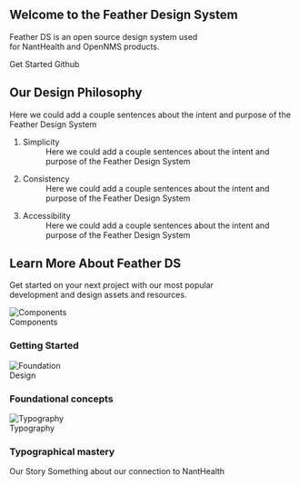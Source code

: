 <HomePageAdjust />
<div class="hero">
  <section class="gradient-1">
    <HeaderMask />
    <div class="section-wrapper center">
      <h1>Welcome to the Feather Design System</h1>
      <p class="body-large">Feather DS is an open source design system used<br/>
      for NantHealth and OpenNMS products.</p>
      <FeatherButton primary @click="navigateTo($withBase('/Design/Foundation/'))">Get Started</FeatherButton>
      <FeatherButton secondary @click="navigateTo('https://github.com/feather-design-system/feather-design-system', true)">
        <template v-slot:icon>
          <svg xmlns="http://www.w3.org/2000/svg" width="24" height="24" viewBox="0 0 24 24"><path d="M12 0c-6.626 0-12 5.373-12 12 0 5.302 3.438 9.8 8.207 11.387.599.111.793-.261.793-.577v-2.234c-3.338.726-4.033-1.416-4.033-1.416-.546-1.387-1.333-1.756-1.333-1.756-1.089-.745.083-.729.083-.729 1.205.084 1.839 1.237 1.839 1.237 1.07 1.834 2.807 1.304 3.492.997.107-.775.418-1.305.762-1.604-2.665-.305-5.467-1.334-5.467-5.931 0-1.311.469-2.381 1.236-3.221-.124-.303-.535-1.524.117-3.176 0 0 1.008-.322 3.301 1.23.957-.266 1.983-.399 3.003-.404 1.02.005 2.047.138 3.006.404 2.291-1.552 3.297-1.23 3.297-1.23.653 1.653.242 2.874.118 3.176.77.84 1.235 1.911 1.235 3.221 0 4.609-2.807 5.624-5.479 5.921.43.372.823 1.102.823 2.222v3.293c0 .319.192.694.801.576 4.765-1.589 8.199-6.086 8.199-11.386 0-6.627-5.373-12-12-12z"/></svg>
        </template>
        Github
      </FeatherButton>
    </div>
  </section>
</div>

<script>
import { FeatherButton } from "@featherds/button";
import { FeatherIcon } from "@featherds/icon";
import icon from "@featherds/icon/action/Help";
import atom from "@featherds/icon/branding/Atom";
import arrow from "@featherds/icon/navigation/ArrowBack";
import FeatherLogoMotif from "@featherds/icon/branding/FeatherLogoMotif";
  export default{
    components: {
      FeatherButton,
      FeatherIcon
    },
    computed:{
      icon(){
        return icon;
      },
      atom(){
        return atom;
      },
      arrow(){
        return arrow;
      },
      logo(){
        return FeatherLogoMotif;
      }
    },
    methods: {
      navigateTo(url, newWindow = false) {
        window.open(url, newWindow ? '_blank' : '_self')
      }
    }
  }
</script>

<section>
  <div class="section-wrapper philosophy">
    <div class="left">
      <FeatherIcon class="atom" :icon="atom" focusable="false"></FeatherIcon>
      <span>
        <h2>Our Design Philosophy</h2>
        <p>
          Here we could add a couple sentences about the intent and purpose of the Feather Design System
        </p>
      </span>
    </div>
    <div class="right">
      <ol>
        <li>
          <dl>
            <dt>Simplicity</dt>
            <dd>Here we could add a couple sentences about the intent and purpose of the Feather Design System</dd>
          </dl>
        </li>
        <li>
          <dl>
            <dt>Consistency</dt>
            <dd>Here we could add a couple sentences about the intent and purpose of the Feather Design System</dd>
          </dl>
        </li>
        <li>
          <dl>
            <dt>Accessibility</dt>
            <dd>Here we could add a couple sentences about the intent and purpose of the Feather Design System</dd>
          </dl>
        </li>
      </ol>
    </div>
  </div>
</section>

<section class="gradient-2">
  <div class="section-wrapper learn">
    <h2>Learn More About Feather DS</h2>
    <p class="body-small">
      Get started on your next project with our most popular<br/>
      development and design assets and resources.
    </p>
    <div class="card-group">
      <a class="sexy-card" :href="$withBase('/Components/GettingStarted/')">
        <img :src="$withBase('/assets/branding/home-components.png')" title="Components"/>
        <div class="card-inner">
          <span class="overline">Components</span>
          <h3>Getting Started</h3>
        </div>
        <FeatherIcon :icon="arrow" focusable="false"></FeatherIcon>
      </a>
      <a class="sexy-card" :href="$withBase('/Design/Foundation/')">
        <img :src="$withBase('/assets/branding/home-foundation.png')" title="Foundation"/>
        <div class="card-inner">
          <span class="overline">Design</span>
          <h3>Foundational concepts</h3>
        </div>
        <FeatherIcon :icon="arrow" focusable="false"></FeatherIcon>
      </a>
      <a class="sexy-card" :href="$withBase('/Components/Typography/')">
        <img :src="$withBase('/assets/branding/home-typography.png')" title="Typography"/>
        <div class="card-inner">
          <span class="overline">Typography</span>
          <h3>Typographical mastery</h3>
        </div>
        <FeatherIcon :icon="arrow" focusable="false"></FeatherIcon>
      </a>
    </div>
  </div>
</section>

<section>
  <div class="section-wrapper story">
    <div class="story-wrapper">
      <FeatherIcon class="logo" :icon="logo" focusable="false"></FeatherIcon>
      <span class="tagline">Our Story</span>
      <span class="title">
        Something about our connection to NantHealth
      </span>
    </div>
  </div>
</section>

